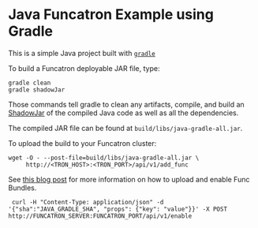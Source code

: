 # Java Funcatron Example using Gradle

This is a simple Java project built with [`gradle`](https://gradle.org/)

To build a Funcatron deployable JAR file, type:

```
gradle clean
gradle shadowJar
```

Those commands tell gradle to clean any artifacts, compile,
and build an [ShadowJar](https://github.com/johnrengelman/shadow)
of the compiled Java code as well as all the dependencies.

The compiled JAR file can be found at
`build/libs/java-gradle-all.jar`.

To upload the build to your Funcatron cluster:

```shell
wget -O - --post-file=build/libs/java-gradle-all.jar \
     http://<TRON_HOST>:<TRON_PORT>/api/v1/add_func
```

See [this blog post](https://blog.goodstuff.im/funcatron_mesos_now#upload-and-enable-the-code)
for more information on how to upload and enable Func Bundles.

```shell
 curl -H "Content-Type: application/json" -d '{"sha":"JAVA_GRADLE_SHA", "props": {"key": "value"}}' -X POST http://FUNCATRON_SERVER:FUNCATRON_PORT/api/v1/enable
```
